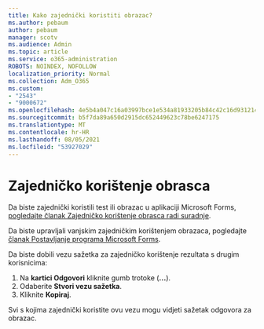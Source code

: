```yaml
---
title: Kako zajednički koristiti obrazac?
ms.author: pebaum
author: pebaum
manager: scotv
ms.audience: Admin
ms.topic: article
ms.service: o365-administration
ROBOTS: NOINDEX, NOFOLLOW
localization_priority: Normal
ms.collection: Adm_O365
ms.custom:
- "2543"
- "9000672"
ms.openlocfilehash: 4e5b4a047c16a03997bce1e534a81933205b84c42c16d931214883fd2df72360
ms.sourcegitcommit: b5f7da89a650d2915dc652449623c78be6247175
ms.translationtype: MT
ms.contentlocale: hr-HR
ms.lasthandoff: 08/05/2021
ms.locfileid: "53927029"
---
```

# <a name="share-a-form"></a>Zajedničko korištenje obrasca

Da biste zajednički koristili test ili obrazac u aplikaciji Microsoft Forms, [pogledajte članak Zajedničko korištenje obrasca radi suradnje](https://support.office.com/article/Share-a-form-to-collaborate-d5bb5cf0-8401-4c15-bb8c-8e108cd7e69b).

Da biste upravljali vanjskim zajedničkim korištenjem obrazaca, pogledajte [članak Postavljanje programa Microsoft Forms](https://support.office.com/article/set-up-microsoft-forms-cc52287a-4550-464d-9a1b-457bf9df2240). 

Da biste dobili vezu sažetka za zajedničko korištenje rezultata s drugim korisnicima:

1. Na **kartici Odgovori** kliknite gumb trotoke (**...**).
3. Odaberite **Stvori vezu sažetka**.
4. Kliknite **Kopiraj**.

Svi s kojima zajednički koristite ovu vezu mogu vidjeti sažetak odgovora za obrazac.